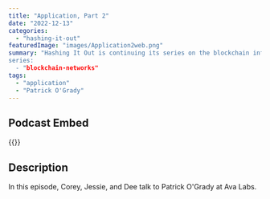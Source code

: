 ```yaml
---
title: "Application, Part 2"
date: "2022-12-13"
categories: 
  - "hashing-it-out"
featuredImage: "images/Application2web.png"
summary: "Hashing It Out is continuing its series on the blockchain infrastructure with episode two of the Application layer. In this episode, Corey, Jessie, and Dee talk to Patrick O'Grady at Ava Labs.
series:
  - "blockchain-networks"
tags:
  - "application" 
  - "Patrick O'Grady"
---
```


## Podcast Embed
{{<podcast-embed url="https://embed.sounder.fm/play/495947">}} 

## Description
In this episode, Corey, Jessie, and Dee talk to Patrick O'Grady at Ava Labs.

